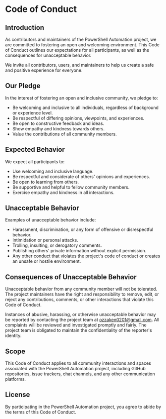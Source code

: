# Code of Conduct

## Introduction

As contributors and maintainers of the PowerShell Automation project, we are committed to fostering an open and welcoming environment. This Code of Conduct outlines our expectations for all participants, as well as the consequences for unacceptable behavior.

We invite all contributors, users, and maintainers to help us create a safe and positive experience for everyone.

## Our Pledge

In the interest of fostering an open and inclusive community, we pledge to:

- Be welcoming and inclusive to all individuals, regardless of background or experience level.
- Be respectful of differing opinions, viewpoints, and experiences.
- Be open to constructive feedback and ideas.
- Show empathy and kindness towards others.
- Value the contributions of all community members.

## Expected Behavior

We expect all participants to:

- Use welcoming and inclusive language.
- Be respectful and considerate of others' opinions and experiences.
- Be open to learning from others.
- Be supportive and helpful to fellow community members.
- Exercise empathy and kindness in all interactions.

## Unacceptable Behavior

Examples of unacceptable behavior include:

- Harassment, discrimination, or any form of offensive or disrespectful behavior.
- Intimidation or personal attacks.
- Trolling, insulting, or derogatory comments.
- Publishing others' private information without explicit permission.
- Any other conduct that violates the project's code of conduct or creates an unsafe or hostile environment.

## Consequences of Unacceptable Behavior

Unacceptable behavior from any community member will not be tolerated. The project maintainers have the right and responsibility to remove, edit, or reject any contributions, comments, or other interactions that violate this Code of Conduct.

Instances of abusive, harassing, or otherwise unacceptable behavior may be reported by contacting the project team at [ozzaken0201@gmail.com](mailto:ozzaken0201@gmail.com). All complaints will be reviewed and investigated promptly and fairly. The project team is obligated to maintain the confidentiality of the reporter's identity.

## Scope

This Code of Conduct applies to all community interactions and spaces associated with the PowerShell Automation project, including GitHub repositories, issue trackers, chat channels, and any other communication platforms.

## License

By participating in the PowerShell Automation project, you agree to abide by the terms of this Code of Conduct.